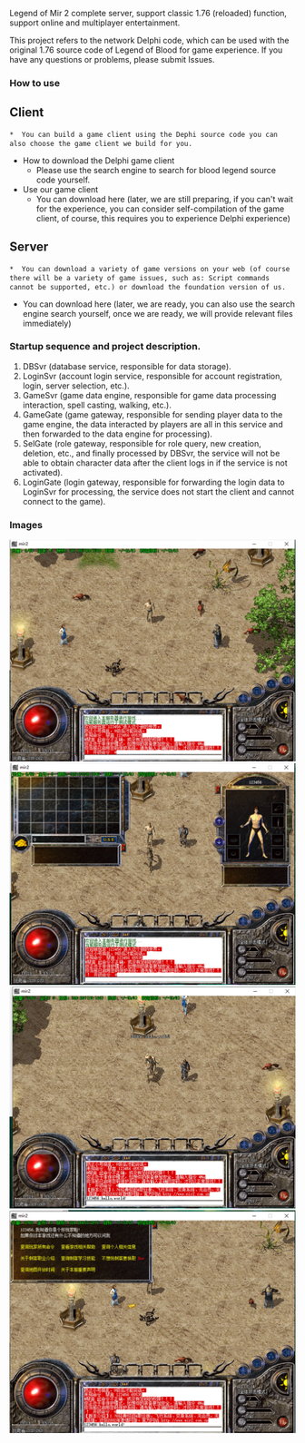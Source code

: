 Legend of Mir 2 complete server, support classic 1.76 (reloaded) function, support online and multiplayer entertainment.

This project refers to the network Delphi code, which can be used with the original 1.76 source code of Legend of Blood for game experience. If you have any questions or problems, please submit Issues.  

### How to use    
## Client
    *  You can build a game client using the Dephi source code you can also choose the game client we build for you.  
* How to download the Delphi game client  
    * Please use the search engine to search for blood legend source code yourself.  
* Use our game client  
    * You can download here (later, we are still preparing, if you can't wait for the experience, you can consider self-compilation of the game client, of course, this requires you to experience Delphi experience)  

## Server
    *  You can download a variety of game versions on your web (of course there will be a variety of game issues, such as: Script commands cannot be supported, etc.) or download the foundation version of us.  
* You can download here (later, we are ready, you can also use the search engine search yourself, once we are ready, we will provide relevant files immediately)

### Startup sequence and project description. 
1. DBSvr (database service, responsible for data storage). 
2. LoginSvr (account login service, responsible for account registration, login, server selection, etc.). 
3. GameSvr (game data engine, responsible for game data processing interaction, spell casting, walking, etc.). 
4. GameGate (game gateway, responsible for sending player data to the game engine, the data interacted by players are all in this service and then forwarded to the data engine for processing). 
5. SelGate (role gateway, responsible for role query, new creation, deletion, etc., and finally processed by DBSvr, the service will not be able to obtain character data after the client logs in if the service is not activated). 
6. LoginGate (login gateway, responsible for forwarding the login data to LoginSvr for processing, the service does not start the client and cannot connect to the game). 

### Images
![](./Images/1632561445962.jpg)
![](./Images/1632561467819.jpg)
![](./Images/1632561488323.jpg)
![](./Images/1632561522104.jpg)
